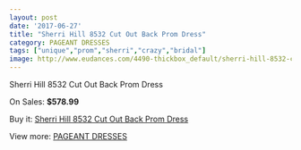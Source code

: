 ```yaml
---
layout: post
date: '2017-06-27'
title: "Sherri Hill 8532 Cut Out Back Prom Dress"
category: PAGEANT DRESSES
tags: ["unique","prom","sherri","crazy","bridal"]
image: http://www.eudances.com/4490-thickbox_default/sherri-hill-8532-cut-out-back-prom-dress.jpg
---
```

Sherri Hill 8532 Cut Out Back Prom Dress

On Sales: **$578.99**
<a href="https://www.eudances.com/en/pageant-dresses/1499-sherri-hill-8532-cut-out-back-prom-dress.html"><amp-img layout="responsive" width="600" height="600" src="//www.eudances.com/4490-thickbox_default/sherri-hill-8532-cut-out-back-prom-dress.jpg" alt="Sherri Hill 8532 Cut Out Back Prom Dress 0" /></a>
<a href="https://www.eudances.com/en/pageant-dresses/1499-sherri-hill-8532-cut-out-back-prom-dress.html"><amp-img layout="responsive" width="600" height="600" src="//www.eudances.com/4493-thickbox_default/sherri-hill-8532-cut-out-back-prom-dress.jpg" alt="Sherri Hill 8532 Cut Out Back Prom Dress 1" /></a>
<a href="https://www.eudances.com/en/pageant-dresses/1499-sherri-hill-8532-cut-out-back-prom-dress.html"><amp-img layout="responsive" width="600" height="600" src="//www.eudances.com/4492-thickbox_default/sherri-hill-8532-cut-out-back-prom-dress.jpg" alt="Sherri Hill 8532 Cut Out Back Prom Dress 2" /></a>
<a href="https://www.eudances.com/en/pageant-dresses/1499-sherri-hill-8532-cut-out-back-prom-dress.html"><amp-img layout="responsive" width="600" height="600" src="//www.eudances.com/4491-thickbox_default/sherri-hill-8532-cut-out-back-prom-dress.jpg" alt="Sherri Hill 8532 Cut Out Back Prom Dress 3" /></a>

Buy it: [Sherri Hill 8532 Cut Out Back Prom Dress](https://www.eudances.com/en/pageant-dresses/1499-sherri-hill-8532-cut-out-back-prom-dress.html "Sherri Hill 8532 Cut Out Back Prom Dress")

View more: [PAGEANT DRESSES](https://www.eudances.com/en/16-pageant-dresses "PAGEANT DRESSES")